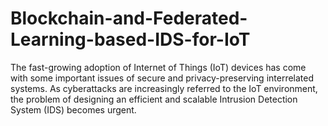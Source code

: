 # Blockchain-and-Federated-Learning-based-IDS-for-IoT
The fast-growing adoption of Internet of Things  (IoT) devices has come with some important issues of secure and  privacy-preserving interrelated systems. As cyberattacks are  increasingly referred to the IoT environment, the problem of  designing an efficient and scalable Intrusion Detection System  (IDS) becomes urgent.
